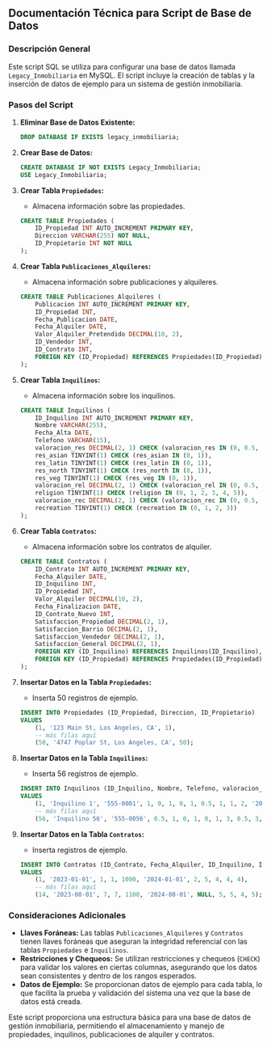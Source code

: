 ## Documentación Técnica para Script de Base de Datos

### Descripción General
Este script SQL se utiliza para configurar una base de datos llamada `Legacy_Inmobiliaria` en MySQL. El script incluye la creación de tablas y la inserción de datos de ejemplo para un sistema de gestión inmobiliaria.

### Pasos del Script

1. **Eliminar Base de Datos Existente:**
   ```sql
   DROP DATABASE IF EXISTS legacy_inmobiliaria;
   ```

2. **Crear Base de Datos:**
   ```sql
   CREATE DATABASE IF NOT EXISTS Legacy_Inmobiliaria;
   USE Legacy_Inmobiliaria;
   ```

3. **Crear Tabla `Propiedades`:**
   - Almacena información sobre las propiedades.
   ```sql
   CREATE TABLE Propiedades (
       ID_Propiedad INT AUTO_INCREMENT PRIMARY KEY,
       Direccion VARCHAR(255) NOT NULL,
       ID_Propietario INT NOT NULL
   );
   ```

4. **Crear Tabla `Publicaciones_Alquileres`:**
   - Almacena información sobre publicaciones y alquileres.
   ```sql
   CREATE TABLE Publicaciones_Alquileres (
       Publicacion INT AUTO_INCREMENT PRIMARY KEY,
       ID_Propiedad INT,
       Fecha_Publicacion DATE,
       Fecha_Alquiler DATE,
       Valor_Alquiler_Pretendido DECIMAL(10, 2),
       ID_Vendedor INT,
       ID_Contrato INT,
       FOREIGN KEY (ID_Propiedad) REFERENCES Propiedades(ID_Propiedad)
   );
   ```

5. **Crear Tabla `Inquilinos`:**
   - Almacena información sobre los inquilinos.
   ```sql
   CREATE TABLE Inquilinos (
       ID_Inquilino INT AUTO_INCREMENT PRIMARY KEY,
       Nombre VARCHAR(255),
       Fecha_Alta DATE,
       Telefono VARCHAR(15),
       valoracion_res DECIMAL(2, 1) CHECK (valoracion_res IN (0, 0.5, 1)),
       res_asian TINYINT(1) CHECK (res_asian IN (0, 1)),
       res_latin TINYINT(1) CHECK (res_latin IN (0, 1)),
       res_north TINYINT(1) CHECK (res_north IN (0, 1)),
       res_veg TINYINT(1) CHECK (res_veg IN (0, 1)),
       valoracion_rel DECIMAL(2, 1) CHECK (valoracion_rel IN (0, 0.5, 1)),
       religion TINYINT(1) CHECK (religion IN (0, 1, 2, 3, 4, 5)),
       valoracion_rec DECIMAL(2, 1) CHECK (valoracion_rec IN (0, 0.5, 1)),
       recreation TINYINT(1) CHECK (recreation IN (0, 1, 2, 3))
   );
   ```

6. **Crear Tabla `Contratos`:**
   - Almacena información sobre los contratos de alquiler.
   ```sql
   CREATE TABLE Contratos (
       ID_Contrato INT AUTO_INCREMENT PRIMARY KEY,
       Fecha_Alquiler DATE,
       ID_Inquilino INT,
       ID_Propiedad INT,
       Valor_Alquiler DECIMAL(10, 2),
       Fecha_Finalizacion DATE,
       ID_Contrato_Nuevo INT,
       Satisfaccion_Propiedad DECIMAL(2, 1),
       Satisfaccion_Barrio DECIMAL(2, 1),
       Satisfaccion_Vendedor DECIMAL(2, 1),
       Satisfaccion_General DECIMAL(2, 1),
       FOREIGN KEY (ID_Inquilino) REFERENCES Inquilinos(ID_Inquilino),
       FOREIGN KEY (ID_Propiedad) REFERENCES Propiedades(ID_Propiedad)
   );
   ```

7. **Insertar Datos en la Tabla `Propiedades`:**
   - Inserta 50 registros de ejemplo.
   ```sql
   INSERT INTO Propiedades (ID_Propiedad, Direccion, ID_Propietario)
   VALUES
       (1, '123 Main St, Los Angeles, CA', 1),
       -- más filas aquí
       (50, '4747 Poplar St, Los Angeles, CA', 50);
   ```

8. **Insertar Datos en la Tabla `Inquilinos`:**
   - Inserta 56 registros de ejemplo.
   ```sql
   INSERT INTO Inquilinos (ID_Inquilino, Nombre, Telefono, valoracion_res, res_asian, res_latin, res_north, res_veg, valoracion_rel, religion, valoracion_rec, recreation, Fecha_Alta)
   VALUES
       (1, 'Inquilino 1', '555-0001', 1, 0, 1, 0, 1, 0.5, 1, 1, 2, '2022-12-08'),
       -- más filas aquí
       (56, 'Inquilino 56', '555-0056', 0.5, 1, 0, 1, 0, 1, 3, 0.5, 3, '2022-01-24');
   ```

9. **Insertar Datos en la Tabla `Contratos`:**
   - Inserta registros de ejemplo.
   ```sql
   INSERT INTO Contratos (ID_Contrato, Fecha_Alquiler, ID_Inquilino, ID_Propiedad, Valor_Alquiler, Fecha_Finalizacion, ID_Contrato_Nuevo, Satisfaccion_Propiedad, Satisfaccion_Barrio, Satisfaccion_Vendedor, Satisfaccion_General)
   VALUES
       (1, '2023-01-01', 1, 1, 1000, '2024-01-01', 2, 5, 4, 4, 4),
       -- más filas aquí
       (14, '2023-08-01', 7, 7, 1100, '2024-08-01', NULL, 5, 5, 4, 5);
   ```

### Consideraciones Adicionales

- **Llaves Foráneas:** Las tablas `Publicaciones_Alquileres` y `Contratos` tienen llaves foráneas que aseguran la integridad referencial con las tablas `Propiedades` e `Inquilinos`.
- **Restricciones y Chequeos:** Se utilizan restricciones y chequeos (`CHECK`) para validar los valores en ciertas columnas, asegurando que los datos sean consistentes y dentro de los rangos esperados.
- **Datos de Ejemplo:** Se proporcionan datos de ejemplo para cada tabla, lo que facilita la prueba y validación del sistema una vez que la base de datos está creada.

Este script proporciona una estructura básica para una base de datos de gestión inmobiliaria, permitiendo el almacenamiento y manejo de propiedades, inquilinos, publicaciones de alquiler y contratos.